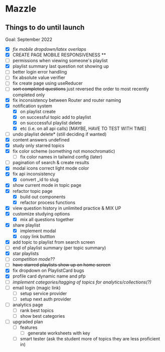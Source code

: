 # Mazzle

## Things to do until launch

Goal: September 2022

- [x] _fix mobile dropdown/latex overlaps_
- [x] CREATE PAGE MOBILE RESPONSIVENESS **
- [ ] permissions when viewing someone's playlist
- [x] playlist summary last question not showing up
- [ ] better login error handling
- [ ] fix absolute value verifier
- [ ] fix create page using useReducer
- [ ] ~~sort completed questions~~ just reversed the order to most recently completed only
- [x] fix inconsistency between Router and router naming
- [x] notification system
  - [x] on playlist create
  - [x] on successful topic add to playlist
  - [x] on succcessful playlist delete
  - [x] etc (i.e. on all api calls) [MAYBE, HAVE TO TEST WITH TIME]
- [ ] undo playlist delete\* (still deciding if wanted)
- [x] content answers undefined
- [x] study only starred topics
- [x] fix color scheme (something not monochromatic)
  - [ ] fix color names in tailwind config (later)
- [ ] pagination of search & create results
- [x] modal icons correct light mode color
- [x] fix api inconsistency
  - [x] convert \_id to slug
- [x] show current mode in topic page
- [x] refactor topic page
  - [x] build out components
  - [x] refactor process functions
- [x] view question history in unlimited practice & MIX UP
- [x] customize studying options
  - [x] mix all questions together
- [x] share playlist
  - [x] implement modal
  - [x] copy link buttton
- [x] add topic to playlist from search screen
- [ ] end of playlist summary (per topic summary)
- [x] star playlists
- [ ] _competition mode??_
- [ ] ~~have starred playlists show up on home screen~~
- [x] fix dropdown on PlaylistCard bugs
- [x] profile card dynamic name and pfp
- [ ] _implement categories/tagging of topics for analytics/collections(?)_
- [ ] email login (magic link)
  - [ ] setup service provider
  - [ ] setup next auth provider
- [ ] analytics page
  - [ ] rank best topics
  - [ ] show best categories
- [ ] upgraded plan
  - [ ] features
    - [ ] generate worksheets with key
  - [ ] smart tester (ask the student more of topics they are less proficient in)
